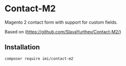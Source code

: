 # Contact-M2

Magento 2 contact form with support for custom fields.

Based on (https://github.com/SlavaYurthev/Contact-M2/)

## Installation

`composer require imi/contact-m2`


